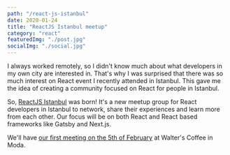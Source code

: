 ```yaml
---
path: "/react-js-istanbul"
date: 2020-01-24
title: "ReactJS Istanbul meetup"
category: "react"
featuredImg: "./post.jpg"
socialImg: "./social.jpg"
---
```


I always worked remotely, so I didn't know much about what developers in my own city are interested in. That's why I was surprised that there was so much interest on React event I recently attended in Istanbul. This gave me the idea of creating a community focused on React for people in Istanbul.

So, [ReactJS Istanbul](https://www.meetup.com/ReactJS-Istanbul/) was born! It's a new meetup group for React developers in Istanbul to network, share their experiences and learn more from each other. Our focus will be on both React and React based frameworks like Gatsby and Next.js.

We'll have [our first meeting on the 5th of February](https://www.meetup.com/ReactJS-Istanbul/events/268165597/) at Walter's Coffee in Moda.
